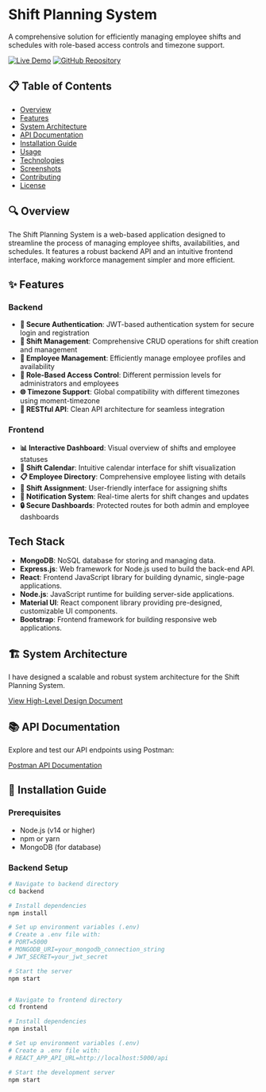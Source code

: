 # Shift Planning System

A comprehensive solution for efficiently managing employee shifts and schedules with role-based access controls and timezone support.

[![Live Demo](https://img.shields.io/badge/Live_Demo-View_Site-blue?style=for-the-badge)](https://shift-planning-system-gold.vercel.app/)
[![GitHub Repository](https://img.shields.io/badge/GitHub-Repository-black?style=for-the-badge&logo=github)](https://github.com/Dcode36/shift-planning-system)

## 📋 Table of Contents

- [Overview](#overview)
- [Features](#features)
- [System Architecture](#system-architecture)
- [API Documentation](#api-documentation)
- [Installation Guide](#installation-guide)
- [Usage](#usage)
- [Technologies](#technologies)
- [Screenshots](#screenshots)
- [Contributing](#contributing)
- [License](#license)

## 🔍 Overview

The Shift Planning System is a web-based application designed to streamline the process of managing employee shifts, availabilities, and schedules. It features a robust backend API and an intuitive frontend interface, making workforce management simpler and more efficient.

## ✨ Features

### Backend

- **🔐 Secure Authentication**: JWT-based authentication system for secure login and registration
- **📅 Shift Management**: Comprehensive CRUD operations for shift creation and management
- **👥 Employee Management**: Efficiently manage employee profiles and availability
- **👮 Role-Based Access Control**: Different permission levels for administrators and employees
- **🌐 Timezone Support**: Global compatibility with different timezones using moment-timezone
- **🔄 RESTful API**: Clean API architecture for seamless integration

### Frontend

- **📊 Interactive Dashboard**: Visual overview of shifts and employee statuses
- **📆 Shift Calendar**: Intuitive calendar interface for shift visualization
- **📋 Employee Directory**: Comprehensive employee listing with details
- **📝 Shift Assignment**: User-friendly interface for assigning shifts
- **🔔 Notification System**: Real-time alerts for shift changes and updates
- **🔒 Secure Dashboards**: Protected routes for both admin and employee dashboards

## Tech Stack
- **MongoDB**: NoSQL database for storing and managing data.
- **Express.js**: Web framework for Node.js used to build the back-end API.
- **React**: Frontend JavaScript library for building dynamic, single-page applications.
- **Node.js**: JavaScript runtime for building server-side applications.
- **Material UI**: React component library providing pre-designed, customizable UI components.
- **Bootstrap**: Frontend framework for building responsive web applications.

## 🏗 System Architecture

I have designed a scalable and robust system architecture for the Shift Planning System.

[View High-Level Design Document](https://app.eraser.io/workspace/VdY74MuVV59uhtxVnUVs?origin=share)

## 📚 API Documentation

Explore and test our API endpoints using Postman:

[Postman API Documentation](https://dark-station-409921.postman.co/workspace/New-Team-Workspace~9ad4ea78-346b-47c7-ab44-007ddf6b5fee/collection/21417354-f54a69a2-6184-4786-adb6-5fb65aaef347?action=share&creator=21417354)

## 🚀 Installation Guide

### Prerequisites
- Node.js (v14 or higher)
- npm or yarn
- MongoDB (for database)

### Backend Setup

```bash
# Navigate to backend directory
cd backend

# Install dependencies
npm install

# Set up environment variables (.env)
# Create a .env file with:
# PORT=5000
# MONGODB_URI=your_mongodb_connection_string
# JWT_SECRET=your_jwt_secret

# Start the server
npm start


# Navigate to frontend directory
cd frontend

# Install dependencies
npm install

# Set up environment variables (.env)
# Create a .env file with:
# REACT_APP_API_URL=http://localhost:5000/api

# Start the development server
npm start